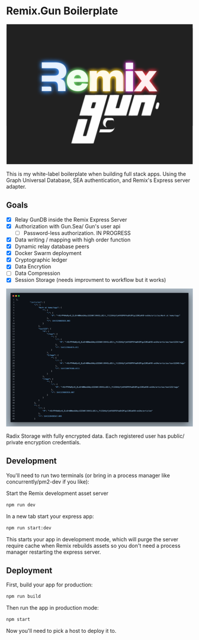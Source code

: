 # Remix.Gun Boilerplate

![Remix/Gun](public/images/github/rmix-gun.png 'Remix.Gun')

This is my white-label boilerplate when building full stack apps. Using the Graph Universal Database, SEA authentication, and Remix's Express server adapter.

## Goals

- [x] Relay GunDB inside the Remix Express Server
- [x] Authorization with Gun.Sea/ Gun's user api
  - [ ] Password-less authorization. IN PROGRESS
- [x] Data writing / mapping with high order function
- [x] Dynamic relay database peers
- [x] Docker Swarm deployment
- [x] Cryptographic ledger
- [x] Data Encrytion
- [ ] Data Compression
- [x] Session Storage (needs improvment to workflow but it works)

![radix-encryption](public/images/github/radix.png 'Radix Storage with fully encrypted data')

Radix Storage with fully encrypted data. Each registered user has public/ private encryption credentials.

## Development

You'll need to run two terminals (or bring in a process manager like concurrently/pm2-dev if you like):

Start the Remix development asset server

```sh
npm run dev
```

In a new tab start your express app:

```sh
npm run start:dev
```

This starts your app in development mode, which will purge the server require cache when Remix rebuilds assets so you don't need a process manager restarting the express server.

## Deployment

First, build your app for production:

```sh
npm run build
```

Then run the app in production mode:

```sh
npm start
```

Now you'll need to pick a host to deploy it to.
